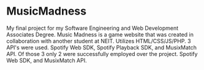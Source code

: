 # MusicMadness
My final project for my Software Engineering and Web Development Associates Degree. Music Madness is a game website that was created in collaboration with another student at NEIT.
Utilizes HTML/CSS/JS/PHP. 3 API's were used. Spotify Web SDK, Spotify Playback SDK, and MusixMatch API. Of those 3 only 2 were successfully employed over the project. Spotify Web SDK, and MusixMatch API.
